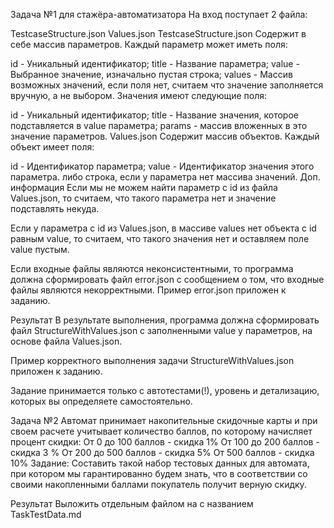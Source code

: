 Задача №1 для стажёра-автоматизатора
На вход поступает 2 файла:

TestcaseStructure.json
Values.json
TestcaseStructure.json
Cодержит в себе массив параметров. Каждый параметр может иметь поля:

id - Уникальный идентификатор;
title - Название параметра;
value - Выбранное значение, изначально пустая строка;
values - Массив возможных значений, если поля нет, считаем что значение заполняется вручную, а не выбором.
Значения имеют следующие поля:

id - Уникальный идентификатор;
title - Название значения, которое подставляется в value параметра;
params - массив вложенных в это значение параметров.
Values.json
Содержит массив объектов. Каждый объект имеет поля:

id - Идентификатор параметра;
value - Идентификатор значения этого параметра. либо строка, если у параметра нет массива значений.
Доп. информация
Если мы не можем найти параметр с id из файла Values.json, то считаем, что такого параметра нет и значение подставлять некуда.

Если у параметра с id из Values.json, в массиве values нет объекта с id равным value, то считаем, что такого значения нет и оставляем поле value пустым.

Если входные файлы являются неконсистентными, то программа должна сформировать файл error.json с сообщением о том, что входные файлы являются некорректными. Пример error.json приложен к заданию.

Результат
В результате выполнения, программа должна сформировать файл StructureWithValues.json с заполненными value у параметров, на основе файла Values.json.

Пример корректного выполнения задачи StructureWithValues.json приложен к заданию.

Задание принимается только с автотестами(!), уровень и детализацию, которых вы определяете самостоятельно.

Задача №2
Автомат принимает накопительные скидочные карты и при своем расчете учитывает количество баллов, по которому начисляет процент скидки: От 0 до 100 баллов - скидка 1% От 100 до 200 баллов - скидка 3 % От 200 до 500 баллов - скидка 5% От 500 баллов - скидка 10% Задание: Составить такой набор тестовых данных для автомата, при котором мы гарантированно будем знать, что в соответствии со своими накопленными баллами покупатель получит верную скидку.

Результат
Выложить отдельным файлом на с названием TaskTestData.md
